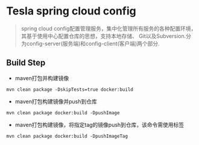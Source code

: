 # Tesla spring cloud config

> spring cloud config配置管理服务，集中化管理所有服务的各种配置环境，其基于使用中心配置仓库的思想，支持本地存储、
Git以及Subversion.分为config-server(服务端)和config-client(客户端)两个部分.


## Build Step

* maven打包并构建镜像
```
mvn clean package -DskipTests=true docker:build

```
* maven打包构建镜像并push到仓库
```
mvn clean package docker:build -DpushImage
```

* maven打包构建镜像，将指定tag的镜像push到仓库，该命令需使用<imageTags>标签
```
mvn clean package docker:build -DpushImageTag
```
